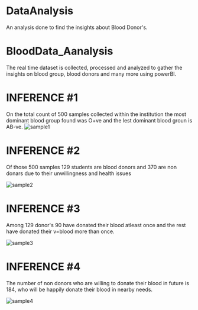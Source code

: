 # DataAnalysis
 An analysis done to find the insights about Blood Donor's.
# BloodData_Aanalysis
<p >The real time dataset is collected, processed and analyzed to gather the insights on blood group, blood donors and many more using powerBI.</p>



# INFERENCE #1
<p> On the total count of 500 samples collected within the institution the most dominant blood group found was O+ve and the lest dominant blood groun is AB-ve.

<img src="./images/BloodAnalysis (1)_page-0001.jpg" alt="sample1">
   
# INFERENCE #2
 <p>Of those 500 samples 129 students are blood donors and 370 are non donars due to their unwillingness and health issues</p>
<img src = "./images/BloodAnalysis (1)_page-0002.jpg" alt="sample2">




# INFERENCE #3
   <p>Among 129 donor's  90 have donated their blood atleast once and the rest have donated their v=blood more than once.</p>
   <img src ="./images/BloodAnalysis (1)_page-0003.jpg" alt="sample3">
   
   
   
   
# INFERENCE #4
<p>The number of non donors who are willing to donate their blood in future is 184, who will be happily donate their blood in nearby needs.</p>
<img src="./images/BloodAnalysis (1)_page-0004.jpg" alt="sample4">

  

